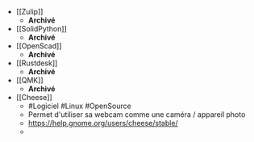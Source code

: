 - [[Zulip]]
	- **Archivé**
- [[SolidPython]]
	- **Archivé**
- [[OpenScad]]
	- **Archivé**
- [[Rustdesk]]
	- **Archivé**
- [[QMK]]
	- **Archivé**
- [[Cheese]]
	- #Logiciel #Linux #OpenSource
	- Permet d'utiliser sa webcam comme une caméra / appareil photo
	- https://help.gnome.org/users/cheese/stable/
	-